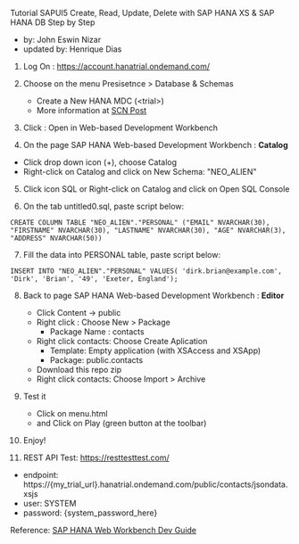 Tutorial SAPUI5 Create, Read, Update, Delete with SAP HANA XS & SAP HANA DB Step by Step
* by: John Eswin Nizar
* updated by: Henrique Dias

1. Log On : https://account.hanatrial.ondemand.com/

2. Choose on the menu Presisetnce > Database & Schemas

   * Create a New HANA MDC (\<trial\>)
   * More information at [SCN Post](http://scn.sap.com/community/developer-center/cloud-platform/blog/2016/01/13/sap-hana-multitenant-database-containers-mdc-scenarios-now-on-trial-landscape)

3. Click : Open in Web-based Development Workbench

4. On the page SAP HANA Web-based Development Workbench : **Catalog**
  * Click drop down icon (+), choose Catalog
  * Right-click on Catalog and click on New Schema: "NEO_ALIEN"

5. Click icon SQL or Right-click on Catalog and click on Open SQL Console
  
6. On the tab untitled0.sql, paste script below:
  ```
  CREATE COLUMN TABLE "NEO_ALIEN"."PERSONAL" ("EMAIL" NVARCHAR(30), "FIRSTNAME" NVARCHAR(30), "LASTNAME" NVARCHAR(30), "AGE" NVARCHAR(3), "ADDRESS" NVARCHAR(50))
  ```

7. Fill the data into PERSONAL table, paste script below:
 ```
 INSERT INTO "NEO_ALIEN"."PERSONAL" VALUES( 'dirk.brian@example.com', 'Dirk', 'Brian', '49', 'Exeter, England');
 ```

8. Back to page SAP HANA Web-based Development Workbench : **Editor**
   * Click Content -> public
   * Right click : Choose New > Package
      * Package Name : contacts  
   * Right click contacts: Choose Create Aplication
      * Template: Empty application (with XSAccess and XSApp)
      * Package: public.contacts
   * Download this repo zip
   * Right click contacts: Choose Import > Archive

9. Test it
   * Click on menu.html 
   * and Click on Play (green button at the toolbar)

10. Enjoy!

11. REST API Test: https://resttesttest.com/
  - endpoint: https://{my_trial_url}.hanatrial.ondemand.com/public/contacts/jsondata.xsjs
  - user: SYSTEM
  - password: {system_password_here}

Reference: [SAP HANA Web Workbench Dev Guide](http://help.sap.com/hana/SAP_HANA_Developer_Guide_for_SAP_HANA_Web_Workbench_en.pdf)
